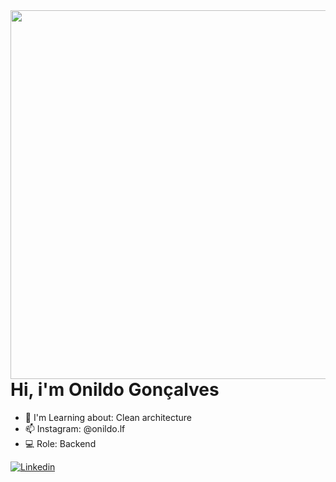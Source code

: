 <img align="right" height="590em" src="https://raw.githubusercontent.com/gist/onildol/618ef18e3bbb7cdfd200f3a4fc1aabc6/raw/201d47c76006c99fe0dc55ea92e76bdca5537f08/githubcard.svg"/>

# Hi, i'm Onildo Gonçalves

- 🌱 I'm Learning about: Clean architecture
- 📫 Instagram: @onildo.lf
- 💻 Role: Backend

[![Linkedin](https://img.shields.io/badge/-LinkedIn-060606?style=flat&labelColor=0D0D0D&logo=Linkedin&Color=white)](https://www.linkedin.com/in/onildo-lima-4ab500219/)
